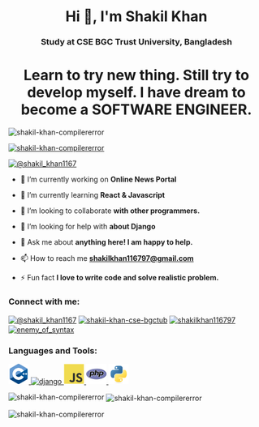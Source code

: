 <h1 align="center">Hi 👋, I'm Shakil Khan</h1>
<h3 align="center">Study at CSE BGC Trust University, Bangladesh</h3>
<h1 align="center">Learn to try new thing. Still try to develop myself. I have dream to become a SOFTWARE ENGINEER.</h1>

<p align="left"> <img src="https://komarev.com/ghpvc/?username=shakil-khan-compilererror&label=Profile%20views&color=0e75b6&style=flat" alt="shakil-khan-compilererror" /> </p>

<p align="left"> <a href="https://github.com/ryo-ma/github-profile-trophy"><img src="https://github-profile-trophy.vercel.app/?username=shakil-khan-compilererror" alt="shakil-khan-compilererror" /></a> </p>

<p align="left"> <a href="https://twitter.com/@shakil_khan1167" target="blank"><img src="https://img.shields.io/twitter/follow/@shakil_khan1167?logo=twitter&style=for-the-badge" alt="@shakil_khan1167" /></a> </p>

- 🔭 I’m currently working on **Online News Portal**

- 🌱 I’m currently learning **React & Javascript**

- 👯 I’m looking to collaborate **with other programmers.**

- 🤝 I’m looking for help with **about Django**

- 💬 Ask me about **anything here! I am happy to help.**

- 📫 How to reach me **shakilkhan116797@gmail.com**

- ⚡ Fun fact **I love to write code and solve realistic problem.**

<h3 align="left">Connect with me:</h3>
<p align="left">
<a href="https://twitter.com/@shakil_khan1167" target="blank"><img align="center" src="https://raw.githubusercontent.com/rahuldkjain/github-profile-readme-generator/master/src/images/icons/Social/twitter.svg" alt="@shakil_khan1167" height="30" width="40" /></a>
<a href="https://linkedin.com/in/shakil-khan-cse-bgctub" target="blank"><img align="center" src="https://raw.githubusercontent.com/rahuldkjain/github-profile-readme-generator/master/src/images/icons/Social/linked-in-alt.svg" alt="shakil-khan-cse-bgctub" height="30" width="40" /></a>
<a href="https://fb.com/shakilkhan116797" target="blank"><img align="center" src="https://raw.githubusercontent.com/rahuldkjain/github-profile-readme-generator/master/src/images/icons/Social/facebook.svg" alt="shakilkhan116797" height="30" width="40" /></a>
<a href="https://codeforces.com/profile/enemy_of_syntax" target="blank"><img align="center" src="https://raw.githubusercontent.com/rahuldkjain/github-profile-readme-generator/master/src/images/icons/Social/codeforces.svg" alt="enemy_of_syntax" height="30" width="40" /></a>
</p>

<h3 align="left">Languages and Tools:</h3>
<p align="left"> <a href="https://www.w3schools.com/cpp/" target="_blank" rel="noreferrer"> <img src="https://raw.githubusercontent.com/devicons/devicon/master/icons/cplusplus/cplusplus-original.svg" alt="cplusplus" width="40" height="40"/> </a> <a href="https://www.djangoproject.com/" target="_blank" rel="noreferrer"> <img src="https://cdn.worldvectorlogo.com/logos/django.svg" alt="django" width="40" height="40"/> </a> <a href="https://developer.mozilla.org/en-US/docs/Web/JavaScript" target="_blank" rel="noreferrer"> <img src="https://raw.githubusercontent.com/devicons/devicon/master/icons/javascript/javascript-original.svg" alt="javascript" width="40" height="40"/> </a> <a href="https://www.php.net" target="_blank" rel="noreferrer"> <img src="https://raw.githubusercontent.com/devicons/devicon/master/icons/php/php-original.svg" alt="php" width="40" height="40"/> </a> <a href="https://www.python.org" target="_blank" rel="noreferrer"> <img src="https://raw.githubusercontent.com/devicons/devicon/master/icons/python/python-original.svg" alt="python" width="40" height="40"/> </a> </p>

<p><img align="left" src="https://github-readme-stats.vercel.app/api/top-langs?username=shakil-khan-compilererror&show_icons=true&locale=en&layout=compact" alt="shakil-khan-compilererror" /></p>

<p>&nbsp;<img align="center" src="https://github-readme-stats.vercel.app/api?username=shakil-khan-compilererror&show_icons=true&locale=en" alt="shakil-khan-compilererror" /></p>

<p><img align="center" src="https://github-readme-streak-stats.herokuapp.com/?user=shakil-khan-compilererror&" alt="shakil-khan-compilererror" /></p>

